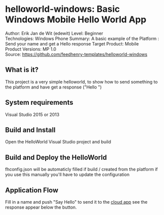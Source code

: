 helloworld-windows: Basic Windows Mobile Hello World App
========================================================
Author: Erik Jan de Wit (edewit)
Level: Beginner  
Technologies: Windows Phone
Summary: A basic example of the Platform : Send your name and get a Hello <name> response
Target Product: Mobile  
Product Versions: MP 1.0   
Source: https://github.com/feedhenry-templates/helloworld-windows

What is it?
-----------

This project is a very simple helloworld, to show how to send something to the platform and have get a response ("Hello <name>")

System requirements
-------------------

Visual Studio 2015 or 2013

Build and Install
-----------------

Open the HelloWorld Visual Studio project and build

Build and Deploy the HelloWorld
-------------------------------

fhconfig.json will be automaticly filled if build / created from the platform if you use this manually you'll have to update the configuration

Application Flow
----------------

Fill in a name and push "Say Hello" to send it to the [cloud app](https://github.com/feedhenry-templates/helloworld-cloud) see the response appear below the button.